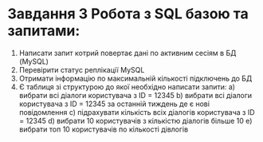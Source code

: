 # Завдання 3 Робота з SQL базою та запитами:
1) Написати запит котрий повертає дані по активним сесіям в БД (MySQL)
2) Перевірити статус реплікації MySQL
3) Отримати інформацію по максимальній кількості підключень до БД
4) Є таблиця зі структурою до якої необхідно написати запити:
  a) вибрати всі діалоги користувача з ID = 12345
  b) вибрати всі діалоги користувача з ID = 12345 за останній тиждень де є нові повідомлення
  c) підрахувати кількість всіх діалогів користувача з ID = 12345
  d) вибрати 10 користувачів з кількістю діалогів більше 10
  e) вибрати топ 10 користувачів по кількості дівлогів 
